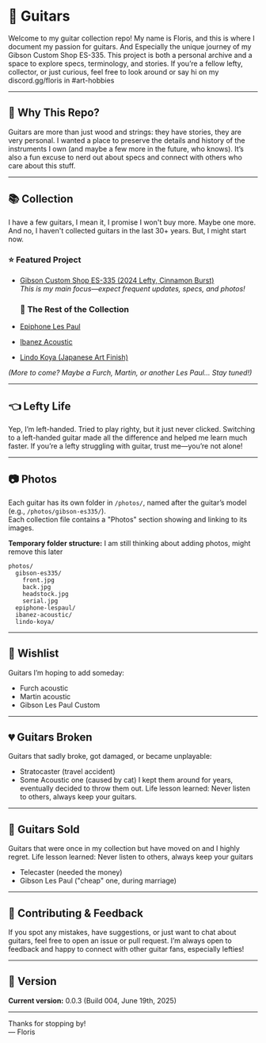 # 🎸 Guitars

Welcome to my guitar collection repo! My name is Floris, and this is where I document my passion for guitars. And Especially the unique journey of my Gibson Custom Shop ES-335. This project is both a personal archive and a space to explore specs, terminology, and stories. If you’re a fellow lefty, collector, or just curious, feel free to look around or say hi on my discord.gg/floris in #art-hobbies

---

## 🎼 Why This Repo?

Guitars are more than just wood and strings: they have stories, they are very personal. I wanted a place to preserve the details and history of the instruments I own (and maybe a few more in the future, who knows). It’s also a fun excuse to nerd out about specs and connect with others who care about this stuff.

--- 

## 📚 Collection
I have a few guitars, I mean it, I promise I won't buy more. Maybe one more. And no, I haven't collected guitars in the last 30+ years. But, I might start now.

### ⭐ Featured Project
- [Gibson Custom Shop ES-335 (2024 Lefty, Cinnamon Burst)](collections/gibson-es335.md)  
  _This is my main focus—expect frequent updates, specs, and photos!_

  ### 🎸 The Rest of the Collection
- [Epiphone Les Paul](collections/epiphone-lespaul.md)
- [Ibanez Acoustic](collections/ibanez-acoustic.md)
- [Lindo Koya (Japanese Art Finish)](collections/lindo-koya.md)

_(More to come? Maybe a Furch, Martin, or another Les Paul… Stay tuned!)_

---

## 👈 Lefty Life

Yep, I’m left-handed. Tried to play righty, but it just never clicked. Switching to a left-handed guitar made all the difference and helped me learn much faster. If you’re a lefty struggling with guitar, trust me—you’re not alone!


---

## 📷 Photos

Each guitar has its own folder in `/photos/`, named after the guitar’s model (e.g., `/photos/gibson-es335/`).  
Each collection file contains a "Photos" section showing and linking to its images.

**Temporary folder structure:**
I am still thinking about adding photos, might remove this later
```
photos/
  gibson-es335/
    front.jpg
    back.jpg
    headstock.jpg
    serial.jpg
  epiphone-lespaul/
  ibanez-acoustic/
  lindo-koya/
```
---

## 📝 Wishlist

Guitars I’m hoping to add someday:
- Furch acoustic
- Martin acoustic
- Gibson Les Paul Custom

---

## 💔 Guitars Broken

Guitars that sadly broke, got damaged, or became unplayable:
- Stratocaster (travel accident)
- Some Acoustic one (caused by cat)
I kept them around for years, eventually decided to throw them out. Life lesson learned: Never listen to others, always keep your guitars.

---

## 💸 Guitars Sold

Guitars that were once in my collection but have moved on and I highly regret. Life lesson learned: Never listen to others, always keep your guitars
- Telecaster (needed the money)
- Gibson Les Paul ("cheap" one, during marriage)

---

## 🤝 Contributing & Feedback

If you spot any mistakes, have suggestions, or just want to chat about guitars, feel free to open an issue or pull request. I’m always open to feedback and happy to connect with other guitar fans, especially lefties!

---

## 📅 Version

**Current version:** 0.0.3 (Build 004, June 19th, 2025)

---

Thanks for stopping by!  
— Floris
